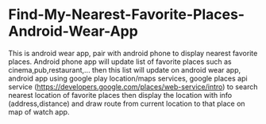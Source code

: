 # Find-My-Nearest-Favorite-Places-Android-Wear-App
This is android wear app, pair with android phone to display nearest favorite places. 
Android phone app will update list of favorite places such as cinema,pub,restaurant,... 
then this list will update on android wear app,
android app using google play location/maps services, google places api service
(https://developers.google.com/places/web-service/intro) 
to search nearest location of favorite places then display the location with info (address,distance) and draw route from current location to that place on map of watch app.
